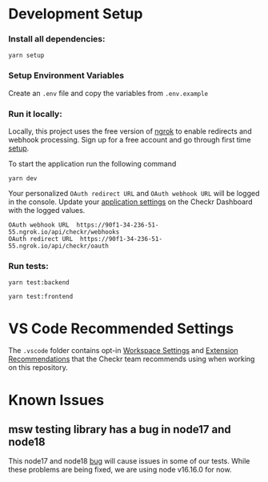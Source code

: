 # Development Setup

### Install all dependencies:

```shell
yarn setup
```

### Setup Environment Variables

Create an `.env` file and copy the variables from `.env.example`

### Run it locally:

Locally, this project uses the free version of [ngrok](https://ngrok.com/) to
enable redirects and webhook processing. Sign up for a free account and go
through first time [setup](https://dashboard.ngrok.com/get-started/setup).

To start the application run the following command

```shell
yarn dev
```

Your personalized `OAuth redirect URL` and `OAuth webhook URL` will be logged in
the console. Update your
[application settings](https://dashboard.checkrhq-staging.net/account/applications)
on the Checkr Dashboard with the logged values.

```
OAuth webhook URL  https://90f1-34-236-51-55.ngrok.io/api/checkr/webhooks
OAuth redirect URL  https://90f1-34-236-51-55.ngrok.io/api/checkr/oauth
```

### Run tests:

```shell
yarn test:backend
```

```shell
yarn test:frontend
```

# VS Code Recommended Settings

The `.vscode` folder contains opt-in
[Workspace Settings](https://code.visualstudio.com/docs/getstarted/settings) and
[Extension Recommendations](https://code.visualstudio.com/docs/editor/extension-gallery#_workspace-recommended-extensions)
that the Checkr team recommends using when working on this repository.

# Known Issues

## msw testing library has a bug in node17 and node18

This node17 and node18 [bug](https://github.com/mswjs/msw/issues/1349) will
cause issues in some of our tests. While these problems are being fixed, we are
using node v16.16.0 for now.
